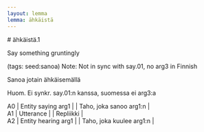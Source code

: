 ```yaml
---
layout: lemma
lemma: ähkäistä
---
```


<div class="sense">
# <span class="sensename">ähkäistä.1</span>

<span class="description">Say something gruntingly</span>

(tags: seed:sanoa) Note: Not in sync with say.01, no arg3 in Finnish

<span class="description">Sanoa jotain ähkäisemällä</span>

Huom. Ei synkr. say.01:n kanssa, suomessa ei arg3:a

A0 | Entity saying arg1 |   | Taho, joka sanoo arg1:n |  
A1 | Utterance |   | Repliikki |  
A2 | Entity hearing arg1 |   | Taho, joka kuulee arg1:n |  

</div>

